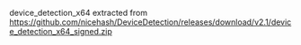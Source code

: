 device_detection_x64 extracted from https://github.com/nicehash/DeviceDetection/releases/download/v2.1/device_detection_x64_signed.zip